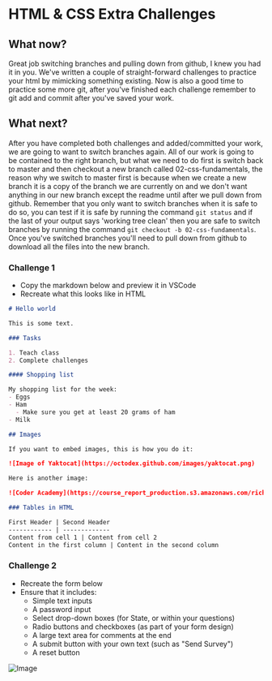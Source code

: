 # HTML & CSS Extra Challenges

## What now?
Great job switching branches and pulling down from github, I knew you had it in you. We've written a couple of straight-forward challenges to practice your html by mimicking something existing. Now is also a good time to practice some more git, after you've finished each challenge remember to git add and commit after you've saved your work. 

## What next?
After you have completed both challenges and added/committed your work, we are going to want to switch branches again. All of our work is going to be contained to the right branch, but what we need to do first is switch back to master and then checkout a new branch called 02-css-fundamentals, the reason why we switch to master first is because when we create a new branch it is a copy of the branch we are currently on and we don't want anything in our new branch except the readme until after we pull down from github. Remember that you only want to switch branches when it is safe to do so, you can test if it is safe by running the command `git status` and if the last of your output says 'working tree clean' then you are safe to switch branches by running the command `git checkout -b 02-css-fundamentals`. Once you've switched branches you'll need to pull down from github to download all the files into the new branch. 

### Challenge 1

- Copy the markdown below and preview it in VSCode
- Recreate what this looks like in HTML 

```md 
# Hello world 

This is some text.

### Tasks 

1. Teach class 
2. Complete challenges

#### Shopping list

My shopping list for the week:
- Eggs 
- Ham
  - Make sure you get at least 20 grams of ham
- Milk

## Images

If you want to embed images, this is how you do it:

![Image of Yaktocat](https://octodex.github.com/images/yaktocat.png)

Here is another image:

![Coder Academy](https://course_report_production.s3.amazonaws.com/rich/rich_files/rich_files/3470/s300/coder-academy-07.jpg)

### Tables in HTML

First Header | Second Header
------------ | -------------
Content from cell 1 | Content from cell 2
Content in the first column | Content in the second column
```

### Challenge 2
- Recreate the form below
- Ensure that it includes:
  - Simple text inputs
  - A password input
  - Select drop-down boxes (for State, or within your questions)
  - Radio buttons and checkboxes (as part of your form design)
  - A large text area for comments at the end
  - A submit button with your own text (such as "Send Survey")
  - A reset button

![Image](https://upload.wikimedia.org/wikipedia/commons/f/fe/Simple_form-2008-03-08.png)
